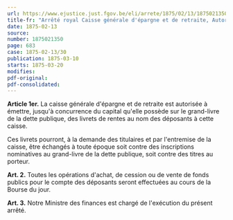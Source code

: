 ```yaml
---
url: https://www.ejustice.just.fgov.be/eli/arrete/1875/02/13/1875021350/justel
title-fr: "Arrêté royal Caisse générale d'épargne et de retraite, Autorisation d'émettre des livrets de rentes au nom des déposants à cette caisse."
date: 1875-02-13
source:
number: 1875021350
page: 683
case: 1875-02-13/30
publication: 1875-03-10
starts: 1875-03-20
modifies:
pdf-original:
pdf-consolidated:
---
```


**Article 1er.** La caisse générale d'épargne et de retraite est autorisée à émettre, jusqu'à concurrence du capital qu'elle possède sur le grand-livre de la dette publique, des livrets de rentes au nom des déposants à cette caisse.

Ces livrets pourront, à la demande des titulaires et par l'entremise de la caisse, être échangés à toute époque soit contre des inscriptions nominatives au grand-livre de la dette publique, soit contre des titres au porteur.

**Art. 2.** Toutes les opérations d'achat, de cession ou de vente de fonds publics pour le compte des déposants seront effectuées au cours de la Bourse du jour.

**Art. 3.** Notre Ministre des finances est chargé de l'exécution du présent arrêté.
